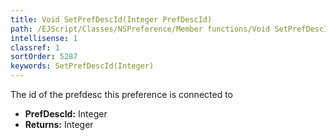 ```yaml
---
title: Void SetPrefDescId(Integer PrefDescId)
path: /EJScript/Classes/NSPreference/Member functions/Void SetPrefDescId(Integer p_0)
intellisense: 1
classref: 1
sortOrder: 5287
keywords: SetPrefDescId(Integer)
---
```



The id of the prefdesc this preference is connected to



* **PrefDescId:** Integer
* **Returns:** Integer



